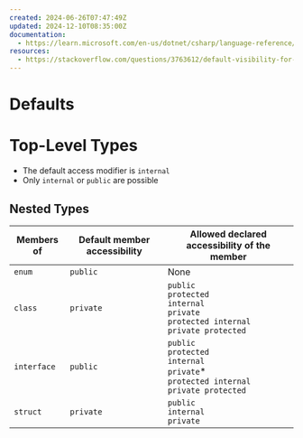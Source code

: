 ```yaml
---
created: 2024-06-26T07:47:49Z
updated: 2024-12-10T08:35:00Z
documentation:
  - https://learn.microsoft.com/en-us/dotnet/csharp/language-reference/keywords/access-modifiers
resources:
  - https://stackoverflow.com/questions/3763612/default-visibility-for-c-sharp-classes-and-members-fields-methods-etc
---
```

# Defaults
# Top-Level Types
- The default access modifier is `internal`
- Only `internal` or `public` are possible
## Nested Types
| **Members of** | **Default member accessibility** | **Allowed declared accessibility of the member**                                                             |
| -------------- | -------------------------------- | ------------------------------------------------------------------------------------------------------------ |
| `enum`         | `public`                         | None                                                                                                         |
| `class`        | `private`                        | `public`  <br>`protected`  <br>`internal`  <br>`private`  <br>`protected internal`  <br>`private protected`  |
| `interface`    | `public`                         | `public`  <br>`protected`  <br>`internal`  <br>`private`*  <br>`protected internal`  <br>`private protected` |
| `struct`       | `private`                        | `public`  <br>`internal`  <br>`private`                                                                      |
